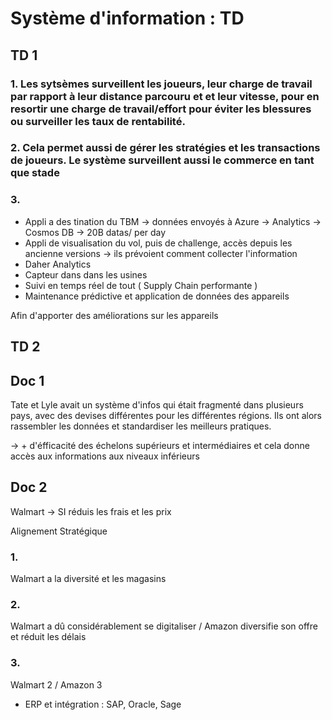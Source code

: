 # Système d'information : TD 

## TD 1

### 1. Les sytsèmes surveillent les joueurs, leur charge de travail par rapport à leur distance parcouru et et leur vitesse, pour en resortir une charge de travail/effort pour éviter les blessures ou surveiller les taux de rentabilité. 

### 2. Cela permet aussi de gérer les stratégies et les transactions de joueurs. Le système surveillent aussi le commerce en tant que stade


### 3.

- Appli a des tination du TBM -> données envoyés à Azure -> Analytics -> Cosmos DB -> 20B datas/ per day
- Appli de visualisation du vol, puis de challenge, accès depuis les ancienne versions -> ils prévoient comment collecter l'information 
- Daher Analytics 
- Capteur dans dans les usines
- Suivi en temps réel de tout ( Supply Chain performante )
- Maintenance prédictive et application de données des appareils

Afin d'apporter des améliorations sur les appareils

## TD 2

## Doc 1

Tate et Lyle avait un système d'infos qui était fragmenté dans plusieurs pays, avec des devises différentes pour les différentes régions.
Ils ont alors rassembler les données et standardiser les meilleurs pratiques.

-> + d'éfficacité des échelons supérieurs et intermédiaires et cela donne accès aux informations aux niveaux inférieurs

## Doc 2
Walmart -> SI réduis les frais et les prix

Alignement Stratégique

### 1.
Walmart a la diversité et les magasins 
### 2. 
Walmart a dû considérablement se digitaliser / Amazon diversifie son offre et réduit les délais 
### 3. 
Walmart 2 / Amazon 3

- ERP et intégration : SAP, Oracle, Sage
